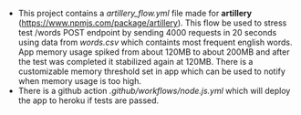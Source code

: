 - This project contains a _artillery_flow.yml_ file made for **artillery** (https://www.npmjs.com/package/artillery). This flow  be used to stress test /words POST endpoint by sending 4000 requests in 20 seconds using data from _words.csv_ which containts most frequent english words. App memory usage spiked from about 120MB to about 200MB and after the test was completed it stabilized again at 120MB. There is a customizable memory threshold set in app which can be used to notify when memory usage is too high.
- There is a github action _.github/workflows/node.js.yml_ which will deploy the app to heroku if tests are passed.